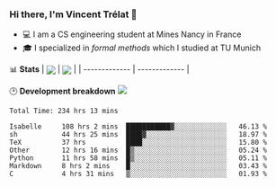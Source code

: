 ### Hi there, I'm Vincent Trélat 👋
 - 💻 I am a CS engineering student at Mines Nancy in France
 - 🎓 I specialized in *formal methods* which I studied at TU Munich

📊 **Stats**
| <img align="center" src="https://readme-stats.clckblog.space/api?username=VTrelat&show_icons=true&include_all_commits=true&theme=tokyonight&hide_border=true" /> | <img align="center" src="https://readme-stats.clckblog.space/api/top-langs/?username=VTrelat&layout=compact&theme=tokyonight&hide_border=true" /> |
| ------------- | ------------- |

🕑 **Development breakdown** ![](https://wakatime.com/badge/user/8d0110fb-6b70-4990-ab86-45c404715c2b.svg)
<!--START_SECTION:waka-->

```text
Total Time: 234 hrs 13 mins

Isabelle     108 hrs 2 mins  ███████████▓░░░░░░░░░░░░░   46.13 %
sh           44 hrs 25 mins  ████▓░░░░░░░░░░░░░░░░░░░░   18.97 %
TeX          37 hrs          ████░░░░░░░░░░░░░░░░░░░░░   15.80 %
Other        12 hrs 16 mins  █▒░░░░░░░░░░░░░░░░░░░░░░░   05.24 %
Python       11 hrs 58 mins  █▒░░░░░░░░░░░░░░░░░░░░░░░   05.11 %
Markdown     8 hrs 2 mins    █░░░░░░░░░░░░░░░░░░░░░░░░   03.43 %
C            4 hrs 31 mins   ▒░░░░░░░░░░░░░░░░░░░░░░░░   01.93 %
```

<!--END_SECTION:waka-->
